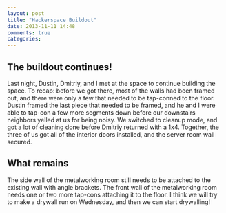 ```yaml
---
layout: post
title: "Hackerspace Buildout"
date: 2013-11-11 14:48
comments: true
categories: 
---
```



The buildout continues!
-----------------------

Last night, Dustin, Dmitriy, and I met at the space to continue building the space. To recap: before we got there, most of the walls had been framed out, and there were only a few that needed to be tap-conned to the floor. Dustin framed the last piece that needed to be framed, and he and I were able to tap-con a few more segments down before our downstairs neighbors yelled at us for being noisy. We switched to cleanup mode, and got a lot of cleaning done before Dmitriy returned with a 1x4. Together, the three of us got all of the interior doors installed, and the server room wall secured.

What remains
------------

The side wall of the metalworking room still needs to be attached to the existing wall with angle brackets. The front wall of the metalworking room needs one or two more tap-cons attaching it to the floor. I think we will try to make a drywall run on Wednesday, and then we can start drywalling!
